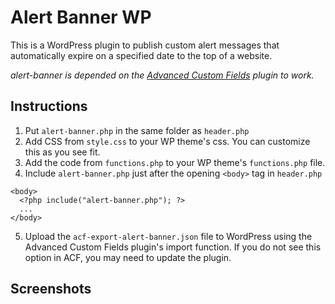 # Alert Banner WP 
This is a WordPress plugin to publish custom alert messages that automatically expire on a specified date to the top of a website. 

*alert-banner is depended on the [Advanced Custom Fields](https://www.advancedcustomfields.com/) plugin to work.*

## Instructions
1. Put `alert-banner.php` in the same folder as `header.php`
2. Add CSS from `style.css` to your WP theme's css. You can customize this as you see fit.
3. Add the code from `functions.php` to your WP theme's `functions.php` file.
4. Include `alert-banner.php` just after the opening `<body>` tag in `header.php`
```
<body>
  <?php include("alert-banner.php"); ?>
  ...
</body>
```
5. Upload the `acf-export-alert-banner.json` file to WordPress using the Advanced Custom Fields plugin's import function. If you do not see this option in ACF, you may need to update the plugin.

## Screenshots

